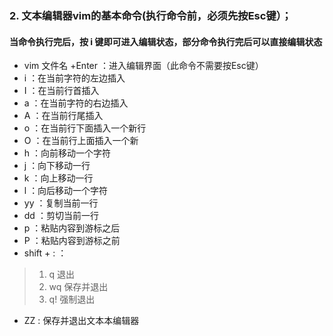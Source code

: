 
### 2. 文本编辑器vim的基本命令(执行命令前，必须先按Esc键）；
#### 当命令执行完后，按 i 键即可进入编辑状态，部分命令执行完后可以直接编辑状态

- vim 文件名 +Enter ：进入编辑界面（此命令不需要按Esc键）
- i ：在当前字符的左边插入
- I ：在当前行首插入
- a ：在当前字符的右边插入
- A ：在当前行尾插入
- o ：在当前行下面插入一个新行
- O ：在当前行上面插入一个新
- h ：向前移动一个字符
- j ：向下移动一行
- k ：向上移动一行
- l ：向后移动一个字符
- yy ：复制当前一行
- dd ：剪切当前一行
- p ：粘贴内容到游标之后
- P ：粘贴内容到游标之前
- shift + : ：
>1. q   退出
>2. wq  保存并退出
>3. q!  强制退出
- ZZ : 保存并退出文本本编辑器
